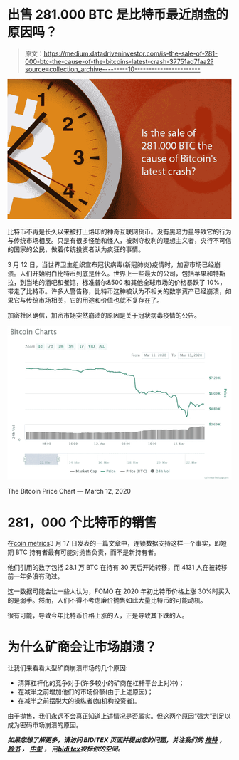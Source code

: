 # 出售 281.000 BTC 是比特币最近崩盘的原因吗？

> 原文：<https://medium.datadriveninvestor.com/is-the-sale-of-281-000-btc-the-cause-of-the-bitcoins-latest-crash-37751ad7faa2?source=collection_archive---------10----------------------->

![](img/1c544ed7af61bb83f3cdff0f8c40767c.png)

比特币不再是长久以来被打上烙印的神奇互联网货币。没有黑暗力量导致它的行为与传统市场相反。只是有很多怪胎和怪人，被剥夺权利的理想主义者，央行不可信的国家的公民，做着传统投资者认为疯狂的事情。

3 月 12 日，当世界卫生组织宣布冠状病毒(新冠肺炎)疫情时，加密市场已经崩溃。人们开始明白比特币到底是什么。世界上一些最大的公司，包括苹果和特斯拉，到当地的酒吧和餐馆，标准普尔&500 和其他全球市场的价格暴跌了 10%，带走了比特币。许多人警告称，比特币这种被认为不相关的数字资产已经崩溃，如果它与传统市场相关，它的用途和价值也就不复存在了。

加密社区确信，加密市场突然崩溃的原因是关于冠状病毒疫情的公告。

![](img/c9961980c105307c49f368fc759a0625.png)

The Bitcoin Price Chart — March 12, 2020

# 281，000 个比特币的销售

在[coin metrics](https://coinmetrics.substack.com/p/coin-metrics-state-of-the-network-30a)3 月 17 日发表的一篇文章中，连锁数据支持这样一个事实，即短期 BTC 持有者最有可能对抛售负责，而不是新持有者。

他们引用的数字包括 28.1 万 BTC 在持有 30 天后开始转移，而 4131 人在被转移前一年多没有动过。

这一数据可能会让一些人认为，FOMO 在 2020 年初比特币价格上涨 30%时买入的是弱手。然而，人们不得不考虑廉价抛售如此大量比特币的可能动机。

很有可能，导致今年比特币价格上涨的人，正是导致其下跌的人。

# 为什么矿商会让市场崩溃？

让我们来看看大型矿商崩溃市场的几个原因:

*   清算杠杆化的竞争对手(许多较小的矿商在杠杆平台上对冲)；
*   在减半之前增加他们的市场份额(由于上述原因)；
*   在减半之前摆脱大的操纵者(如机构投资者)。

由于抛售，我们永远不会真正知道上述情况是否属实。但这两个原因“强大”到足以成为密码市场崩溃的原因。

***如果您想了解更多，请访问 BIDITEX 页面并提出您的问题，关注我们的*** [***推特***](https://twitter.com/biditex_com) ***，*** [***脸书***](https://www.facebook.com/biditex/) ***，*** [***中型***](https://medium.com/@biditex) ***，*** 用[***bidi tex***](http://www.biditex.com/)***投标你的空间。***